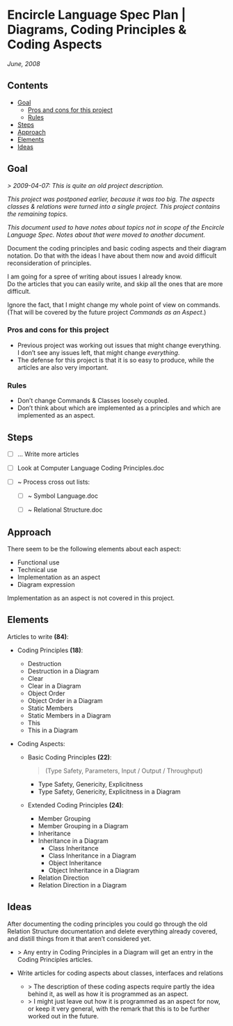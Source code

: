 ﻿Encircle Language Spec Plan | Diagrams, Coding Principles & Coding Aspects
==========================================================================

*June, 2008*


Contents
--------

- [Goal](#goal)
    - [Pros and cons for this project](#pros-and-cons-for-this-project)
    - [Rules](#rules)
- [Steps](#steps)
- [Approach](#approach)
- [Elements](#elements)
- [Ideas](#ideas)

Goal
----

*> 2009-04-07: This is quite an old project description.*

*This project was postponed earlier, because it was too big. The aspects classes & relations were turned into a single project. This project contains the remaining topics.*

*This document used to have notes about topics not in scope of the Encircle Language Spec. Notes about that were moved to another document.*

Document the coding principles and basic coding aspects and their diagram notation. Do that with the ideas I have about them now and avoid difficult reconsideration of principles. 

I am going for a spree of writing about issues I already know.  
Do the articles that you can easily write, and skip all the ones that are more difficult.

Ignore the fact, that I might change my whole point of view on commands. (That will be covered by the future project *Commands as an Aspect*.)

### Pros and cons for this project

- Previous project was working out issues that might change everything.  
I don’t see any issues left, that might change *everything*.
- The defense for this project is that it is so easy to produce, while the articles are also very important.

### Rules

- Don’t change Commands & Classes loosely coupled.
- Don’t think about which are implemented as a principles and which are implemented as an aspect.


Steps
-----

- [ ] ... Write more articles

- [ ] Look at Computer Language Coding Principles.doc

- [ ] ~ Process cross out lists:

    - [ ] ~ Symbol Language.doc
    - [ ] ~ Relational Structure.doc


Approach
--------

There seem to be the following elements about each aspect:

- Functional use
- Technical use
- Implementation as an aspect
- Diagram expression

Implementation as an aspect is not covered in this project.


Elements
--------

Articles to write __(84)__:

- Coding Principles __(18)__: 

    - Destruction
    - Destruction in a Diagram
    - Clear
    - Clear in a Diagram
    - Object Order
    - Object Order in a Diagram
    - Static Members
    - Static Members in a Diagram
    - This
    - This in a Diagram

- Coding Aspects:

    - Basic Coding Principles __(22)__:

        > (Type Safety, Parameters, Input / Output / Throughput)

        - Type Safety, Genericity, Explicitness
        - Type Safety, Genericity, Explicitness in a Diagram
            
    - Extended Coding Principles __(24)__:
        
        - Member Grouping
        - Member Grouping in a Diagram
        - Inheritance
        - Inheritance in a Diagram
            - Class Inheritance
            - Class Inheritance in a Diagram
            - Object Inheritance
            - Object Inheritance in a Diagram
        - Relation Direction
        - Relation Direction in a Diagram


Ideas
-----

After documenting the coding principles you could go through the old Relation Structure documentation and delete everything already covered, and distill things from it that aren’t considered yet.

- \> Any entry in Coding Principles in a Diagram will get an entry in the Coding Principles articles.

- Write articles for coding aspects about classes, interfaces and relations
    - \> The description of these coding aspects require partly the idea behind it, as well as how it is programmed as an aspect.
    - \> I might just leave out how it is programmed as an aspect for now, or keep it very general, with the remark that this is to be further worked out in the future.